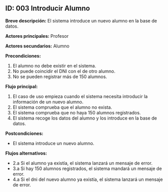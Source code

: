 ## ID: 003 Introducir Alumno

**Breve descripción:** El sistema introduce un nuevo alumno en la base de datos.

**Actores principales:** Profesor

**Actores secundarios:** Alumno

**Precondiciones:**

 1. El alumno no debe existir en el sistema.
 2. No puede coincidir el DNI con el de otro alumno.
 3. No se pueden registrar más de 150 alumnos.

**Flujo principal:**

 1. El caso de uso empieza cuando el sistema necesita introducir la información de un nuevo alumno.
 2. El sistema comprueba que el alumno no exista.
 3. El sistema comprueba que no haya 150 alumnos registrados.
 4. El sistema recoge los datos del alumno y los introduce en la base de datos.

**Postcondiciones:**

 - El sistema introduce un nuevo alumno.

**Flujos alternativos:**
- 2.a Si el alumno ya existía, el sistema lanzará un mensaje de error.
- 3.a Si hay 150 alumnos registrados, el sistema mandará un mensaje de error.
- 4.a Si el dni del nuevo alumno ya existía, el sistema lanzará un mensaje de error.

